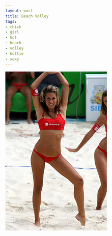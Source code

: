 ```yaml
--- 
layout: post
title: Beach Volley
tags: 
- chick
- girl
- hot
- beach
- volley
- hottie
- sexy
---
```

<a href="http://www.flickr.com/photos/gymstar/2513681326/" class="image">
<img class="alignnone size-full wp-image-218" title="Beach Volley" src="/images/2008/05/2513681326_7db6159bd0.jpg" alt="" width="319" height="500" />
</a>
